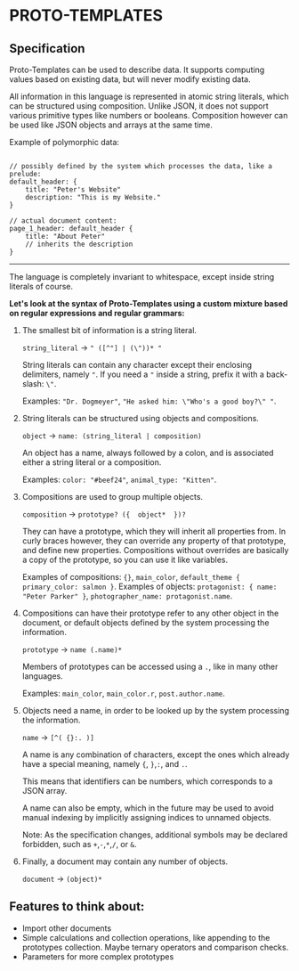 # PROTO-TEMPLATES

## Specification

Proto-Templates can be used to describe data. It supports 
computing values based on existing data, but will never modify existing data.

All information in this language is represented in atomic string literals,
which can be structured using composition. Unlike JSON,
it does not support various primitive types like numbers or booleans. 
Composition however can be used like JSON objects and arrays at the same time. 

Example of polymorphic data:
```

// possibly defined by the system which processes the data, like a prelude:
default_header: {
    title: "Peter's Website"
    description: "This is my Website."
}

// actual document content:
page_1_header: default_header {
    title: "About Peter"
    // inherits the description
}
```

---

The language is completely invariant to whitespace, 
except inside string literals of course.

__Let's look at the syntax of Proto-Templates using 
a custom mixture based on regular expressions and regular grammars:__

1.  The smallest bit of information is a string literal.

    `string_literal` → `" ([^"] | (\"))* "`
    
    String literals can contain any character 
    except their enclosing delimiters, namely `"`.
    If you need a `"` inside a string, prefix it with a back-slash: `\"`.
    
    Examples: `"Dr. Dogmeyer"`, `"He asked him: \"Who's a good boy?\" "`.

    
2.  String literals can be structured using objects and compositions.

    `object` → `name: (string_literal | composition)`
    
    An object has a name, always followed by a colon, 
    and is associated either a string literal or a composition.
    
    Examples: `color: "#beef24"`, `animal_type: "Kitten"`.

2.  Compositions are used to group multiple objects.
    
    `composition` → `prototype? ({  object*  })?  `
    
    They can have a prototype, which they will inherit all properties from.
    In curly braces however, they can override any property of that prototype,
    and define new properties. Compositions without overrides are basically a 
    copy of the prototype, so you can use it like variables.
    
    Examples of compositions: `{}`, `main_color`, `default_theme { primary_color: salmon }`.
    Examples of objects: `protagonist: { name: "Peter Parker" }`, `photographer_name: protagonist.name`.
    
2.  Compositions can have their prototype refer to any other object in the document, 
    or default objects defined by the system processing the information.
    
    `prototype` → `name (.name)*`
    
    Members of prototypes can be accessed using a `.`, like in many other languages.
    
    Examples: `main_color`, `main_color.r`, `post.author.name`.
        
2.  Objects need a name, in order to be looked up 
    by the system processing the information.
    
    `name` → `[^( {}:. )]`
    
    A name is any combination of characters, 
    except the ones which already have a special meaning, 
    namely `{`, `}`,`:`,  and `.`.
    
    This means that identifiers can be numbers, which corresponds to a JSON array. 
    
    A name can also be empty, which in the future may be used to avoid 
    manual indexing by implicitly assigning indices to unnamed objects.

    Note: As the specification changes, 
    additional symbols may be declared forbidden, such as `+`,`-`,`*`,`/`, or `&`.
        

2.  Finally, a document may contain any number of objects.

    `document` → `(object)*`




## Features to think about:
-   Import other documents
-   Simple calculations and collection operations,
    like appending to the prototypes collection. 
    Maybe ternary operators and comparison checks.
-   Parameters for more complex prototypes
